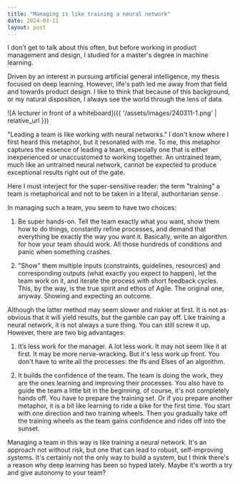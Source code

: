 ```yaml
---
title: "Managing is like training a neural network"
date: 2024-03-11
layout: post
---
```


I don't get to talk about this often, but before working in product management and design, I studied for a master's degree in machine learning.

Driven by an interest in pursuing artificial general intelligence, my thesis focused on deep learning. However, life's path led me away from that field and towards product design. I like to think that because of this background, or my natural disposition, I always see the world through the lens of data.

![A lecturer in front of a whiteboard]({{ '/assets/images/240311-1.png' | relative_url }})

"Leading a team is like working with neural networks." I don't know where I first heard this metaphor, but it resonated with me. To me, this metaphor captures the essence of leading a team, especially one that is either inexperienced or unaccustomed to working together. An untrained team, much like an untrained neural network, cannot be expected to produce exceptional results right out of the gate.

Here I must interject for the super-sensitive reader: the term "training" a team is metaphorical and not to be taken in a literal, authoritarian sense.

In managing such a team, you seem to have two choices:

1. Be super hands-on. Tell the team exactly what you want, show them how to do things, constantly refine processes, and demand that everything be exactly the way you want it. Basically, write an algorithm for how your team should work. All those hundreds of conditions and panic when something crashes.

2. "Show" them multiple inputs (constraints, guidelines, resources) and corresponding outputs (what exactly you expect to happen), let the team work on it, and iterate the process with short feedback cycles. This, by the way, is the true spirit and ethos of Agile. The original one, anyway. Showing and expecting an outcome.

Although the latter method may seem slower and riskier at first. It is not as obvious that it will yield results, but the gamble can pay off. Like training a neural network, it is not always a sure thing. You can still screw it up. However, there are two big advantages:

1. It’s less work for the manager. A lot less work. It may not seem like it at first. It may be more nerve-wracking. But it's less work up front. You don't have to write all the processes: the Ifs and Elses of an algorithm.

2. It builds the confidence of the team. The team is doing the work, they are the ones learning and improving their processes. You also have to guide the team a little bit in the beginning, of course, it's not completely hands off. You have to prepare the training set. Or if you prepare another metaphor, it is a bit like learning to ride a bike for the first time. You start with one direction and two training wheels. Then you gradually take off the training wheels as the team gains confidence and rides off into the sunset.

Managing a team in this way is like training a neural network. It's an approach not without risk, but one that can lead to robust, self-improving systems. It's certainly not the only way to build a system, but I think there's a reason why deep learning has been so hyped lately. Maybe it's worth a try and give autonomy to your team?